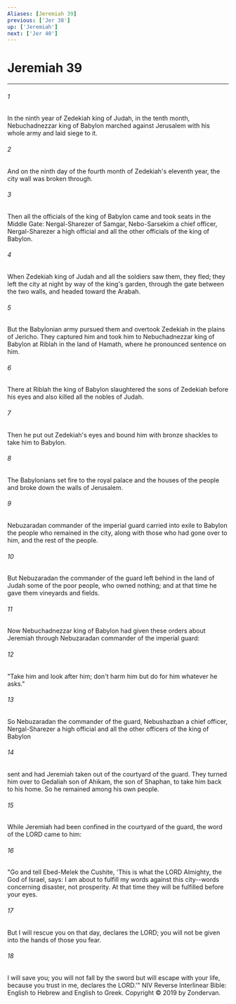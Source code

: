 ```yaml
---
Aliases: [Jeremiah 39]
previous: ['Jer 38']
up: ['Jeremiah']
next: ['Jer 40']
---
```

# Jeremiah 39

***


###### 1 
In the ninth year of Zedekiah king of Judah, in the tenth month, Nebuchadnezzar king of Babylon marched against Jerusalem with his whole army and laid siege to it. 

###### 2 
And on the ninth day of the fourth month of Zedekiah's eleventh year, the city wall was broken through. 

###### 3 
Then all the officials of the king of Babylon came and took seats in the Middle Gate: Nergal-Sharezer of Samgar, Nebo-Sarsekim a chief officer, Nergal-Sharezer a high official and all the other officials of the king of Babylon. 

###### 4 
When Zedekiah king of Judah and all the soldiers saw them, they fled; they left the city at night by way of the king's garden, through the gate between the two walls, and headed toward the Arabah. 

###### 5 
But the Babylonian army pursued them and overtook Zedekiah in the plains of Jericho. They captured him and took him to Nebuchadnezzar king of Babylon at Riblah in the land of Hamath, where he pronounced sentence on him. 

###### 6 
There at Riblah the king of Babylon slaughtered the sons of Zedekiah before his eyes and also killed all the nobles of Judah. 

###### 7 
Then he put out Zedekiah's eyes and bound him with bronze shackles to take him to Babylon. 

###### 8 
The Babylonians set fire to the royal palace and the houses of the people and broke down the walls of Jerusalem. 

###### 9 
Nebuzaradan commander of the imperial guard carried into exile to Babylon the people who remained in the city, along with those who had gone over to him, and the rest of the people. 

###### 10 
But Nebuzaradan the commander of the guard left behind in the land of Judah some of the poor people, who owned nothing; and at that time he gave them vineyards and fields. 

###### 11 
Now Nebuchadnezzar king of Babylon had given these orders about Jeremiah through Nebuzaradan commander of the imperial guard: 

###### 12 
"Take him and look after him; don't harm him but do for him whatever he asks." 

###### 13 
So Nebuzaradan the commander of the guard, Nebushazban a chief officer, Nergal-Sharezer a high official and all the other officers of the king of Babylon 

###### 14 
sent and had Jeremiah taken out of the courtyard of the guard. They turned him over to Gedaliah son of Ahikam, the son of Shaphan, to take him back to his home. So he remained among his own people. 

###### 15 
While Jeremiah had been confined in the courtyard of the guard, the word of the LORD came to him: 

###### 16 
"Go and tell Ebed-Melek the Cushite, 'This is what the LORD Almighty, the God of Israel, says: I am about to fulfill my words against this city--words concerning disaster, not prosperity. At that time they will be fulfilled before your eyes. 

###### 17 
But I will rescue you on that day, declares the LORD; you will not be given into the hands of those you fear. 

###### 18 
I will save you; you will not fall by the sword but will escape with your life, because you trust in me, declares the LORD.'" NIV Reverse Interlinear Bible: English to Hebrew and English to Greek. Copyright © 2019 by Zondervan.
